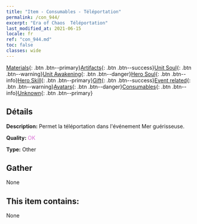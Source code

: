 ```yaml
---
title: "Item - Consumables - Téléportation"
permalink: /con_944/
excerpt: "Era of Chaos  Téléportation"
last_modified_at: 2021-06-15
locale: fr
ref: "con_944.md"
toc: false
classes: wide
---
```

 [Materials](/ItemsFR/){: .btn .btn--primary}[Artifacts](/ItemsFR/Artifacts/){: .btn .btn--success}[Unit Soul](/ItemsFR/UnitSoul/){: .btn .btn--warning}[Unit Awakening](/ItemsFR/UnitAwakening/){: .btn .btn--danger}[Hero Soul](/ItemsFR/HeroSoul/){: .btn .btn--info}[Hero Skill](/ItemsFR/HeroSkill/){: .btn .btn--primary}[Gift](/ItemsFR/Gift/){: .btn .btn--success}[Event related](/ItemsFR/Events/){: .btn .btn--warning}[Avatars](/ItemsFR/Avatars/){: .btn .btn--danger}[Consumables](/ItemsFR/Consumables/){: .btn .btn--info}[Unknown](/ItemsFR/Unknown/){: .btn .btn--primary}

## Détails
 **Description:** Permet la téléportation dans l'événement Mer guérisseuse.

 **Quality:** <span style="color: #DA70D6">OK</span>

 **Type:** Other

## Gather

  None

## This item contains:

  None

